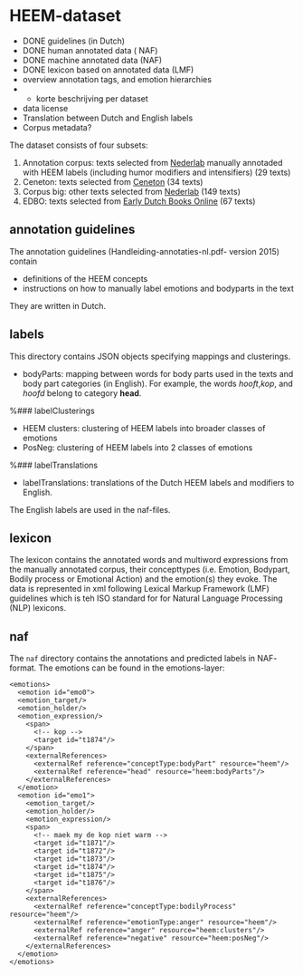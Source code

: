 # HEEM-dataset

* DONE guidelines (in Dutch)
* DONE human annotated data ( NAF)
* DONE machine annotated data (NAF)
* DONE lexicon based on annotated data (LMF)
* overview annotation tags, and emotion hierarchies
* + korte beschrijving per dataset
* data license
* Translation between Dutch and English labels
* Corpus metadata?

The dataset consists of four subsets:

1. Annotation corpus: texts selected from
[Nederlab](http://www.nederlab.nl/) manually annotaded with HEEM labels
(including humor modifiers and intensifiers) (29 texts)
2. Ceneton: texts selected from [Ceneton](http://www.let.leidenuniv.nl/Dutch/Ceneton/) (34 texts)
3. Corpus big: other texts selected from
[Nederlab](http://www.nederlab.nl/) (149 texts)
4. EDBO: texts selected from [Early Dutch Books
Online](http://www.earlydutchbooksonline.nl/en/edbo) (67 texts)

## annotation guidelines

The annotation guidelines (Handleiding-annotaties-nl.pdf- version 2015) contain
* definitions of the HEEM concepts
* instructions on how to manually label emotions and bodyparts in the text

They are written in Dutch.
## labels
This directory contains JSON objects specifying mappings and clusterings. 
* bodyParts: mapping between words for body parts used in the texts and body part categories (in English). For example, the words _hooft_,_kop_, and _hoofd_ belong to category **head**.

%### labelClusterings
* HEEM clusters: clustering of HEEM labels into broader classes of emotions
* PosNeg: clustering of  HEEM labels into 2 classes of emotions

%### labelTranslations
* labelTranslations:  translations of the Dutch
HEEM labels and modifiers to English.

The English labels are used in the naf-files. 

## lexicon

  The lexicon contains the annotated words and multiword expressions from the manually annotated corpus,
  their concepttypes (i.e. Emotion, Bodypart, Bodily process
  or Emotional Action) and the emotion(s) they evoke. The data
  is represented in xml following Lexical Markup Framework (LMF) guidelines which is teh ISO standard for
  for Natural Language Processing (NLP) lexicons.

## naf

The `naf` directory contains the annotations and predicted labels in NAF-
format. The emotions can be found in the emotions-layer:

```
<emotions>
  <emotion id="emo0">
  <emotion_target/>
  <emotion_holder/>
  <emotion_expression/>
    <span>
      <!-- kop -->
      <target id="t1874"/>
    </span>
    <externalReferences>
      <externalRef reference="conceptType:bodyPart" resource="heem"/>
      <externalRef reference="head" resource="heem:bodyParts"/>
    </externalReferences>
  </emotion>
  <emotion id="emo1">
    <emotion_target/>
    <emotion_holder/>
    <emotion_expression/>
    <span>
      <!-- maek my de kop niet warm -->
      <target id="t1871"/>
      <target id="t1872"/>
      <target id="t1873"/>
      <target id="t1874"/>
      <target id="t1875"/>
      <target id="t1876"/>
    </span>
    <externalReferences>
      <externalRef reference="conceptType:bodilyProcess" resource="heem"/>
      <externalRef reference="emotionType:anger" resource="heem"/>
      <externalRef reference="anger" resource="heem:clusters"/>
      <externalRef reference="negative" resource="heem:posNeg"/>
    </externalReferences>
  </emotion>
</emotions>
```
